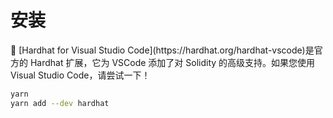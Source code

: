 # 安装

<aside>
🌝 [Hardhat for Visual Studio Code](https://hardhat.org/hardhat-vscode)是官方的 Hardhat 扩展，它为 VSCode 添加了对 Solidity 的高级支持。如果您使用 Visual Studio Code，请尝试一下！

</aside>

```bash
yarn
yarn add --dev hardhat
```